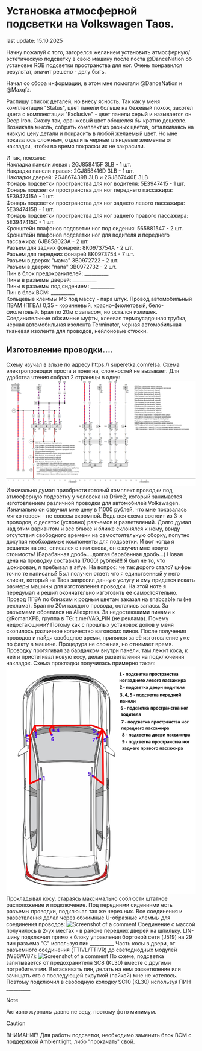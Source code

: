 # Установка атмосферной подсветки на Volkswagen Taos.
last update: 15.10.2025

Начну пожалуй с того, загорелся желанием установить атмосферную/эстетическую подсветку в свою машину после поста @DanceNation об установке RGB подсветки пространства для ног. Очень понравился результат, значит решено - делу быть.

Начал со сбора информации, в этом мне помогали @DanceNation и @Maxqfz. 

Распишу список деталей, но внесу ясность. Так как у меня комплектация "Status", цвет панели больше на бежевый похож, захотел цвета с комплектации "Exclusive" - цвет панели серый и называется он Deep Iron. Скажу так, оранжевый цвет обошелся бы кратно дешевле. Возникала мысль, собрать комплект из разных цветов, отталкиваясь на низкую цену детали и покрасить в любой желаемый цвет. Но мне показалось сложным, отделить черные глянцевые элементы от накладки, чтобы во время покраски их не закрасили.

И так, поехали:  
Накладка панели левая : 2GJ858415F 3LB - 1 шт.  
Накдадка панели правая: 2GJ858416D 3LB - 1 шт.  
Накладки дверей: 2GJ867439B 3LB и 2GJ867440E 3LB  
Фонарь подсветки пространства для ног водителя: 5Е3947415 - 1 шт.  
Фонарь подсветки пространства для ног переднего пассажира: 5Е3947415А - 1 шт.  
Фонарь подсветки пространства для ног заднего левого пассажира: 5Е3947415B - 1 шт.  
Фонарь подсветки пространства для ног заднего правого пассажира: 5Е3947415С - 1 шт.  
Кронштейн плафонов подсветки ног под сидения: 565881547 - 2 шт.  
Кронштейн плафонов подсветки ног для водителя и переднего пассажира: 6JB858023А - 2 шт.  
Разъем для задних фонарей: 8K0973754А - 2 шт.  
Разъем для передних фонарей 8K0973754 - 7 шт.  
Разъем в дверях "мама" 3В0972722 - 2 шт.  
Разъем в дверях "папа" 3В0972732 - 2 шт.  
Пин в блок предохранителей: __________  
Пины в разъемы дверей: __________  
Пины в разъемы под сидением: __________  
Пин в блок ВСМ: __________  
Кольцевые клеммы М6 под массу - пара штук.
Провод автомобильный ПВАМ (ПГВА) 0,35 - коричневый, красно-фиолетовый, бело-фиолетовый. Брал по 20м с запасом, но остался излишек.
Соединительные обжимные муфты, клеевая термоусадочная трубка, черная автомобильная изолента Terminator, черная автомобильная тканевая изолента для проводов, нейлоновые стяжки.

## Изготовление проводки....
Схему изучал в эльзе по адресу https:// superetka.com/elsa. Схема электропроводки проста и понятна, сложностей не вызывает.
Для удобства чтения собрал 2 страницы в одну:
![Screenshot of a comment](/images/vw_ambient_light.png)
Изначально думал приобрести готовый комплект проводки под атмосферную подсветку у человека на Drive2, который занимается изготовлением различной проводки для автомобилей Volkswagen.
Изначально он озвучил мне цену в 11000 рублей, что мне показалась мягко говоря - не совсем скромной. Ведь вся схема состоит из 3-х проводов, с десяток (условно) разъемов и разветвлений. Долго думал над этим вариантом и все ближе и ближе склонялся к нему, ввиду отсутствия свободного времени на самостоятельную сборку, попутно докупая необходимые компоненты для подсветки. И вот когда я решился на это, списался с ним снова, он озвучил мне новую стоимость! (Барабанная дробь....долгая барабанная дробь...) Новая цена на проводку составила 17000! рублей!!! Я был не то, что шокирован, я пребывал в а#уе. На вопрос: че так дорого стало? цифры точно те написаны? Был получен ответ: что я единственный у него клиент, который на Taos запросил данную услугу и ему придется искать размеры машины для изготовления проводки.
На этой ноте я передумал и решил окончательно изготовить её самостоятельно.
Провод ПГВА по близким к родным цветам заказал на snabcable.ru (не реклама). Брал по 20м каждого провода, остались запасы.
За разъемами обратился на Aliexpress. За недостающими пинами к @RomanXPB, группа в TG: t.me/VAG_PIN (не реклама).
Почему недостающими? Потому как с прошлых установок допов у меня скопилось различное количество ваговских пинов.
После получения проводов и найдя свободное время, принялся за её изготовление уже по факту в машине.
Процедура не сложная, но отнимает время.
Проводку протягивал за бардачком внутри панели, там лежит коса, к ней и пристегивал новую косу, делая разветвления на подключения накладок.
Схема прокладки получилась примерно такая:
![Screenshot of a comment](/images/vw_ambient_scheme.jpg)
Прокладывал косу, стараясь максимально соблюсти штатное расположение и подключение. Под передними сидениями есть разъемы проводки, подключал так же через них.
Все соединения и разветвления делал через обжимные U-образные клеммы для соединения проводов:
![Screenshot of a comment](/images/vw_ambient_wire_1.jpg)
Соединение с массой получилось в 2-ух местах - в районе передних дверей на шпильку.
LIN-шину подключил прямо к блоку управления бортовой сети (J519) на 29 пин разъема "С" используя пин __________
Часть косы в двери, от разъемного соединения (TTIVL/TTIVR) до светодиодных модулей (W86/W87):
![Screenshot of a comment](/images/vw_ambient_wire_2.jpg)
По схеме, подсветка запитывается от предохранителя SC8 (KL30) вместе с другими потребителями. Вытаскивать пин, делать на нем разветвление или зачищать его с последующей скруткой (пайкой) мне не хотелось. Поэтому подключил в свободную колодку SC10 (KL30) используя ПИН __________

> [!NOTE]
> Активно журналы давно не веду, поэтому фото минимум.

> [!CAUTION]
> ВНИМАНИЕ! Для работы подсветки, необходимо заменить блок ВСМ с поддержкой Ambientlight, либо "прокачать" свой.
